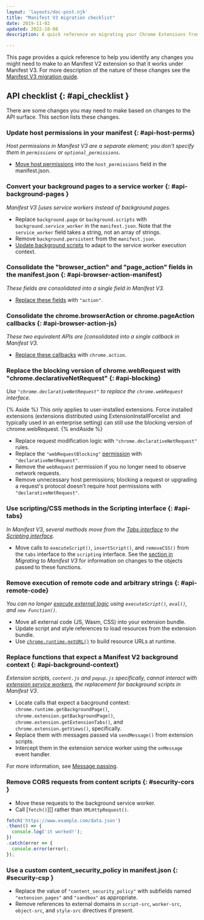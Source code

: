 ```yaml
---
layout: 'layouts/doc-post.njk'
title: "Manifest V3 migration checklist"
date: 2019-11-02
updated: 2022-10-08
description: A quick reference on migrating your Chrome Extensions from Manifest V2 to Manifest V3.

---
```


This page provides a quick reference to help you identify any changes you might need to
make to an Manifest V2 extension so that it works under Manifest V3. For more
description of the nature of these changes see the [Manifest V3 migration guide][mv3-migration-guide].

## API checklist {: #api_checklist }

There are some changes you may need to make based on changes to the API surface. This section lists these changes.

### Update host permissions in your manifest {: #api-host-perms}

*Host permissions in Manifest V3 are a separate element; you don't specify them in `permissions` or `optional_permissions`.*

- [Move host permissions][mv3-host-perms] into the `host_permissions` field in the manifest.json.


### Convert your background pages to a service worker {: #api-background-pages }

*Manifest V3 [uses service workers instead of background pages.*

- Replace `background.page` or `background.scripts` with `background.service_worker` in the `manifest.json`. Note that the `service_worker` field takes a string, not an array of strings.
- Remove `background.persistent` from the `manifest.json`.
- [Update background scripts][background-to-sw] to adapt to the service worker execution context.

### Consolidate the "browser_action" and "page_action" fields in the manifest.json {: #api-browser-action-manifest}

*These fields are consolidated into a single field in Manifest V3.*

- [Replace these fields][mv3-action] with `"action"`.

### Consolidate the chrome.browserAction or chrome.pageAction callbacks {: #api-browser-action-js}

*These two equivalent APIs are [consolidated into a single callback in Manifest V3.*

- [Replace these callbacks][mv3-action] with `chrome.action`.


### Replace the blocking version of chrome.webRequest with "chrome.declarativeNetRequest" {: #api-blocking}

*Use `"chrome.declarativeNetRequest"` to replace the `chrome.webRequest` interface.*

{% Aside %} This only applies to user-installed extensions. Force installed extensions (extensions distributed using ExtensionInstallForcelist and typically used in an enterprise setting) can still use the blocking version of chrome.webRequest. {% endAside %}

- Replace request modification logic with `"chrome.declarativeNetRequest"` rules.
- Replace the `"webRequestBlocking"` [permission][permissions] with `"declarativeNetRequest"`.
- Remove the `webRequest` permission if you no longer need to observe network requests.
- Remove unnecessary host permissions; blocking a request or upgrading a request's protocol
  doesn't require host permissions with `"declarativeNetRequest"`.


### Use scripting/CSS methods in the Scripting interface {: #api-tabs}

*In Manifest V3, several methods move from the [Tabs interface][api-tabs] to the [Scripting interface][api-scripting].*

- Move calls to `executeScript()`, `insertScript()`, and `removeCSS()` from the `tabs` interface to the `scripting` interface. See the [section in][mv3-scripting] *Migrating to Manifest V3* for information on changes to the objects passed to these functions.


### Remove execution of remote code and arbitrary strings {: #api-remote-code}

*You can no longer [execute external logic][mv3-remote-code] using `executeScript()`, `eval()`, and `new Function()`.*

- Move all external code (JS, Wasm, CSS) into your extension bundle.
- Update script and style references to load resources from the extension bundle.
- Use [`chrome.runtime.getURL()`][runtime-geturl] to build resource URLs at runtime.


### Replace functions that expect a Manifest V2 background context {: #api-background-context}

*Extension scripts, `content.js` and `popup.js` specifically, cannot interact with [extension service workers][mv3-sw], the replacement for background scripts in Manifest V3.*

- Locate calls that expect a bacground context: `chrome.runtime.getBackgroundPage()`, `chrome.extension.getBackgroundPage()`, `chrome.extension.getExtensionTabs()`, and `chrome.extension.getViews()`, specifically.
- Replace them with messages passed via `sendMessage()` from extension scripts.
- Intercept them in the extension service worker using the `onMessage` event handler.

For more information, see [Message passing][doc-messages].

### Remove CORS requests from content scripts {: #security-cors }

- Move these requests to the background service worker.
- Call [`fetch()`][] rather than `XMLHttpRequest()`.

```js
fetch('https://www.example.com/data.json')
.then(() => {
  console.log('it worked!');
})
.catch(error => {
  console.error(error);
});
```

### Use a custom content_security_policy in manifest.json {: #security-csp }

- Replace the value of `"content_security_policy"` with subfields named `"extension_pages"` and `"sandbox"` as appropriate.
- Remove references to external domains in `script-src`, `worker-src`, `object-src`, and
  `style-src` directives if present.

[api-action]: /docs/extensions/reference/action
[api-scripting]: /docs/extensions/reference/scripting
[api-tabs]: /docs/extensions/reference/tabs
[background-to-sw]: /docs/extensions/mv3/migrating_to_service_workers/
[chromium-force-install]: https://www.chromium.org/administrators/policy-list-3#ExtensionInstallForcelist
[mv3-action]: /docs/extensions/mv3/intro/mv3-migration#action-api-unification
[mv3-host-perms]: /docs/extensions/mv3/intro/mv3-migration#host-permissions
[mv3-migration-guide]: /docs/extensions/mv3/intro/mv3-migration
[mv3-network-request]: /docs/extensions/mv3/intro/mv3-migration#modifying-network-requests
[mv3-remote-code]: /docs/extensions/mv3/intro/mv3-migration#remotely-hosted-code
[mv3-scripting]: /docs/extensions/mv3/intro/mv3-migration/#api-tabs
[mv3-sw]: /docs/extensions/mv3/intro/mv3-migration#background-service-workers
[permissions]: /docs/extensions/reference/permissions/
[runtime-geturl]: /docs/extensions/reference/runtime/#method-getURL
[doc-messages]: /docs/extensions/mv3/messaging/